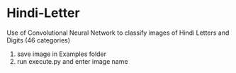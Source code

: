 # Hindi-Letter
Use of Convolutional Neural Network to classify images of Hindi Letters and Digits (46 categories)
1. save image in Examples folder
2. run execute.py and enter image name
